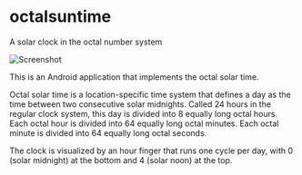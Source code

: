 # octalsuntime
A solar clock in the octal number system

![Screenshot](https://user-images.githubusercontent.com/5845239/190221775-4f55d8a8-b760-4ba6-897b-f798fadcb627.png)

This is an Android application that implements the octal solar time.

Octal solar time is a location-specific time system that defines a day as the time between two consecutive solar midnights.
Called 24 hours in the regular clock system, this day is divided into 8 equally long octal hours.
Each octal hour is divided into 64 equally long octal minutes.
Each octal minute is divided into 64 equally long octal seconds.

The clock is visualized by an hour finger that runs one cycle per day, with 0 (solar midnight) at the bottom and 4 (solar noon) at the top.
